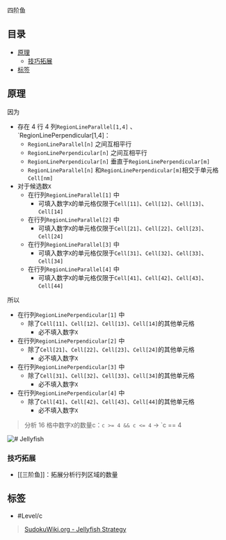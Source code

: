 四阶鱼

<!-- START doctoc generated TOC please keep comment here to allow auto update -->
<!-- DON'T EDIT THIS SECTION, INSTEAD RE-RUN doctoc TO UPDATE -->
## 目录

- [原理](#%E5%8E%9F%E7%90%86)
  - [技巧拓展](#%E6%8A%80%E5%B7%A7%E6%8B%93%E5%B1%95)
- [标签](#%E6%A0%87%E7%AD%BE)

<!-- END doctoc generated TOC please keep comment here to allow auto update -->

## 原理

因为
- 存在  4 行 4 列`RegionLineParallel[1,4]` 、`RegionLinePerpendicular[1,4]：
	- `RegionLineParallel[n]` 之间互相平行
	- `RegionLinePerpendicular[n]` 之间互相平行
	- `RegionLinePerpendicular[n]` 垂直于`RegionLinePerpendicular[m]`
	- `RegionLineParallel[n]` 和`RegionLinePerpendicular[m]`相交于单元格`Cell[nm]`
- 对于候选数`X`
	- 在行列`RegionLineParallel[1]` 中
		- 可填入数字`X`的单元格仅限于`Cell[11]`、`Cell[12]`、`Cell[13]`、`Cell[14]`
	- 在行列`RegionLineParallel[2]` 中
		- 可填入数字`X`的单元格仅限于`Cell[21]`、`Cell[22]`、`Cell[23]`、`Cell[24]`
	- 在行列`RegionLineParallel[3]` 中
		- 可填入数字`X`的单元格仅限于`Cell[31]`、`Cell[32]`、`Cell[33]`、`Cell[34]`
	- 在行列`RegionLineParallel[4]` 中
		- 可填入数字`X`的单元格仅限于`Cell[41]`、`Cell[42]`、`Cell[43]`、`Cell[44]`

所以
- 在行列`RegionLinePerpendicular[1]` 中
	- 除了`Cell[11]`、`Cell[12]`、`Cell[13]`、`Cell[14]`的其他单元格
		- 必不填入数字`X`
- 在行列`RegionLinePerpendicular[2]` 中
	- 除了`Cell[21]`、`Cell[22]`、`Cell[23]`、`Cell[24]`的其他单元格
		- 必不填入数字`X`
- 在行列`RegionLinePerpendicular[3]` 中
	- 除了`Cell[31]`、`Cell[32]`、`Cell[33]`、`Cell[34]`的其他单元格
		- 必不填入数字`X`
- 在行列`RegionLinePerpendicular[4]` 中
	- 除了`Cell[41]`、`Cell[42]`、`Cell[43]`、`Cell[44]`的其他单元格
		- 必不填入数字`X`

> 分析 16 格中数字`X`的数量c：`c >= 4 && c <= 4` → `c == 4

![# Jellyfish](https://www.sudokuwiki.org/PuzImages/JellyFish1.png)

### 技巧拓展

- [[三阶鱼]]：拓展分析行列区域的数量


## 标签

- #Level/c

> [SudokuWiki.org - Jellyfish Strategy](https://www.sudokuwiki.org/Jelly_Fish_Strategy)
